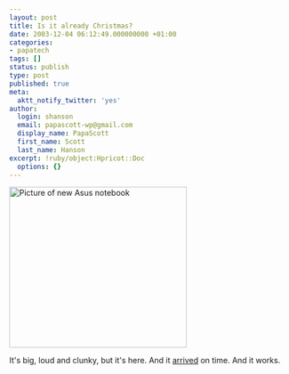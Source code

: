 ```yaml
---
layout: post
title: Is it already Christmas?
date: 2003-12-04 06:12:49.000000000 +01:00
categories:
- papatech
tags: []
status: publish
type: post
published: true
meta:
  aktt_notify_twitter: 'yes'
author:
  login: shanson
  email: papascott-wp@gmail.com
  display_name: PapaScott
  first_name: Scott
  last_name: Hanson
excerpt: !ruby/object:Hpricot::Doc
  options: {}
---
```

<p><img alt="Picture of new Asus notebook" title="Asus L3500D" src="http://www.papascott.de/wordpress/wp-content/uploads/2003/12/asusxmas.jpg" width="319" height="289" border="0" /></p>
<p>It's big, loud and clunky, but it's here. And it <a title="Noch'n Blogg.: Apple spinnt" href="http://lumma.de/mt/archives/000733.html">arrived</a> on time. And it works.</p>
